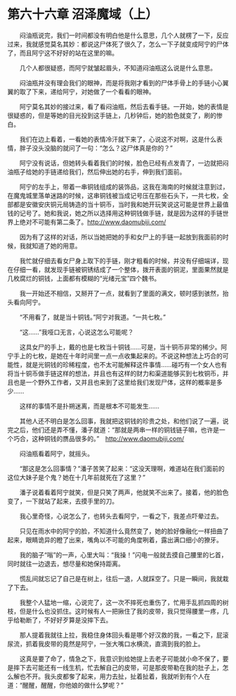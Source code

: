 # 第六十六章 沼泽魔域（上）


　　闷油瓶说完，我们一时间都没有明白他是什么意思，几个人就楞了一下，反应过来，我就感觉莫名其妙：都说这尸体死了很久了，怎么一下子就变成阿宁的尸体了，而且阿宁这不好好的站在这里的嘛。

　　几个人都很疑惑，而阿宁就皱起眉头，不知道闷油瓶这么说是什么意思。

　　闷油瓶并没有理会我们的眼神，而是将我刚才看到的尸体手骨上的手链小心翼翼的取了下来，递给阿宁，对她做了一个看看的眼神。

　　阿宁莫名其妙的接过来，看了看闷油瓶，然后去看手链。一开始，她的表情是很疑惑的，但是等她的目光投到这手链上，几秒钟后，她的脸色就变了，刷的惨白。

　　我们在边上看着，一看她的表情冷汗就下来了，心说这不对啊，这是什么表情，胖子没头没脑的就问了一句：“怎么？这尸体真是你的？”

　　阿宁没有说话，但她转头看着我们的时候，脸色已经有点发青了，一边就把闷油瓶子给她的手链递给我们，然后伸出她的右手，伸到我们面前。

　　阿宁的左手上，带着一串铜钱组成的装饰品，这我在海南的时候就注意到过，在魔鬼城里落单迷路的时候，这串铜钱被当成记号压在那些石头下，一共七枚，全部都是安徽安庆铜元局铸造的当十铜币，当时我和她开玩笑说这可能是世界上最值钱的记号了。她和我说，她之所以选择用这种铜钱做手链，就是因为这样的手链世界上绝对不可能有第二条了。http://www.daomubiji.com/

　　因为有了这样的对话，所以当她把她的手和女尸上的手链一起放到我面前的时候，我就知道了她的用意。

　　我忙就仔细去看女尸身上取下的手链，刚才粗看的时候，并没有仔细端详，现在仔细一看，就发现手链被铜锈结成了一个整体，拨开表面的铜泥，里面果然就是几枚腐烂的铜钱，上面都有模糊的“光绪元宝”四个魏书。

　　我一开始还不相信，又掰开了一点，就看到了里面的满文，顿时感到骇然，抬头看向阿宁。

　　“不用看了，就是当十铜钱。”阿宁对我道。“一共七枚。”

　　“这……”我哑口无言，心说这怎么可能呢？

　　这具女尸的手上，戴的也是七枚当十铜钱……可是，当十铜币非常的稀少。阿宁手上的七枚，是她在十年时间里一点一点收集起来的。不说这种想法上巧合的可能性，就是光铜钱的珍稀程度，也不太可能解释这件事情……碰巧有一个女人也有将当十铜币做手链这样的想法，并且也有这样的财力和渠道能够买到七枚铜币，并且也是一个野外工作者，又并且也来到了这里给我们发现尸体，这样的概率是多少……

　　这样的事情不是扑朔迷离，而是根本不可能发生……

　　其他人还不明白是怎么回事，我就把这铜钱的珍贵之处，和他们说了一遍，说完之后，他们还是弄不懂，潘子就道：“那就是两串一样的铜钱链子嘛，也许是一个巧合，这种铜钱的赝品很多的。”　http://www.daomubiji.com/

　　闷油瓶看着阿宁，就摇头。

　　“那这是怎么回事情？”潘子苦笑了起来：“这没天理啊，难道站在我们面前的这位大妹子是个鬼？她在十几年前就死在了这里？”

　　潘子说着看着阿宁就笑，但是只笑了两声，他就笑不出来了。接着，他的脸色变了，一下就站了起来，去摸手里的刀。

　　我心里奇怪，心说怎么了，也转头去看阿宁，一看之下，我差点吓晕过去。

　　只见在雨水中的阿宁的脸，不知道什么竟然变了，她的脸好像融化一样扭曲了起来，眼睛诡异的瞪了出来，嘴角以不可能的角度咧着，露出满口细小的獠牙。

　　我的脑子“嗡”的一声，心里大叫：“我操！”闪电一般就去摸自己腰里的匕首，同时就往一边退去，想尽量和她保持距离。

　　慌乱间就忘记了自己是在树上，往后一退，人就踩空了。只是一瞬间，我就栽了下去。

　　我整个人猛地一缩，心说完了，这一次不摔死也重伤了，忙用手乱抓四周的树枝，但是什么也没抓住。这时候有人一把揪住了我的皮带，我只觉得腰里一疼，几乎给勒断了，不好好歹算是没摔下去。

　　那人提着我就往上拉，我稳住身体回头看是哪个好汉救的我，一看之下，屁滚尿流，抓着我皮带的竟然是阿宁，一张大嘴口水横流，直滴到我的脸上。

　　这真是要了命了，情急之下，我意识到给她提上去老子可能就小命不保了，要是摔下去可能还有一线生机，忙去解自己的皮带，可是那皮带勒在我的肚子上，怎么解也不开。我头皮都奓了起来，用力去扯，扯着扯着，我就听到有个人在道：“醒醒，醒醒，你他娘的做什么梦呢？”


